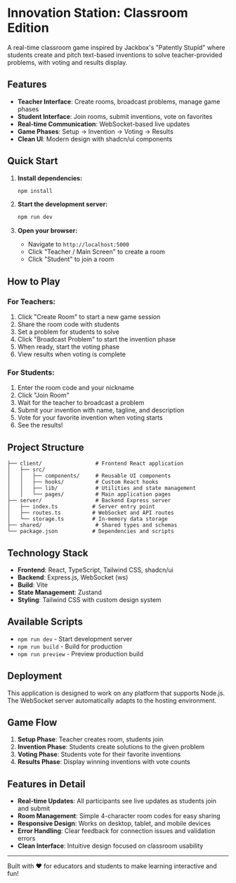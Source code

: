 # Innovation Station: Classroom Edition

A real-time classroom game inspired by Jackbox's "Patently Stupid" where students create and pitch text-based inventions to solve teacher-provided problems, with voting and results display.

## Features

- **Teacher Interface**: Create rooms, broadcast problems, manage game phases
- **Student Interface**: Join rooms, submit inventions, vote on favorites
- **Real-time Communication**: WebSocket-based live updates
- **Game Phases**: Setup → Invention → Voting → Results
- **Clean UI**: Modern design with shadcn/ui components

## Quick Start

1. **Install dependencies:**
   ```bash
   npm install
   ```

2. **Start the development server:**
   ```bash
   npm run dev
   ```

3. **Open your browser:**
   - Navigate to `http://localhost:5000`
   - Click "Teacher / Main Screen" to create a room
   - Click "Student" to join a room

## How to Play

### For Teachers:
1. Click "Create Room" to start a new game session
2. Share the room code with students
3. Set a problem for students to solve
4. Click "Broadcast Problem" to start the invention phase
5. When ready, start the voting phase
6. View results when voting is complete

### For Students:
1. Enter the room code and your nickname
2. Click "Join Room"
3. Wait for the teacher to broadcast a problem
4. Submit your invention with name, tagline, and description
5. Vote for your favorite invention when voting starts
6. See the results!

## Project Structure

```
├── client/                 # Frontend React application
│   ├── src/
│   │   ├── components/     # Reusable UI components
│   │   ├── hooks/          # Custom React hooks
│   │   ├── lib/            # Utilities and state management
│   │   └── pages/          # Main application pages
├── server/                 # Backend Express server
│   ├── index.ts           # Server entry point
│   ├── routes.ts          # WebSocket and API routes
│   └── storage.ts         # In-memory data storage
├── shared/                 # Shared types and schemas
└── package.json           # Dependencies and scripts
```

## Technology Stack

- **Frontend**: React, TypeScript, Tailwind CSS, shadcn/ui
- **Backend**: Express.js, WebSocket (ws)
- **Build**: Vite
- **State Management**: Zustand
- **Styling**: Tailwind CSS with custom design system

## Available Scripts

- `npm run dev` - Start development server
- `npm run build` - Build for production
- `npm run preview` - Preview production build

## Deployment

This application is designed to work on any platform that supports Node.js. The WebSocket server automatically adapts to the hosting environment.

## Game Flow

1. **Setup Phase**: Teacher creates room, students join
2. **Invention Phase**: Students create solutions to the given problem
3. **Voting Phase**: Students vote for their favorite inventions
4. **Results Phase**: Display winning inventions with vote counts

## Features in Detail

- **Real-time Updates**: All participants see live updates as students join and submit
- **Room Management**: Simple 4-character room codes for easy sharing
- **Responsive Design**: Works on desktop, tablet, and mobile devices
- **Error Handling**: Clear feedback for connection issues and validation errors
- **Clean Interface**: Intuitive design focused on classroom usability

---

Built with ❤️ for educators and students to make learning interactive and fun!